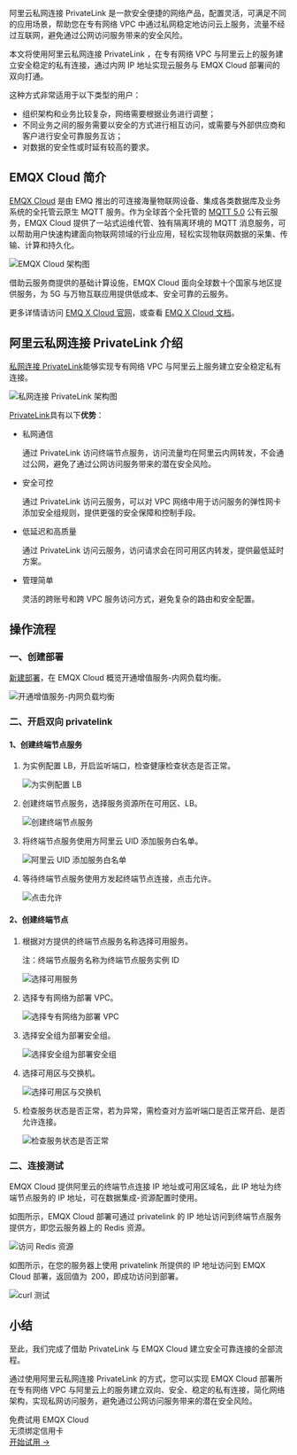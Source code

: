阿里云私网连接 PrivateLink 是一款安全便捷的网络产品，配置灵活，可满足不同的应用场景，帮助您在专有网络 VPC 中通过私网稳定地访问云上服务，流量不经过互联网，避免通过公网访问服务带来的安全风险。

本文将使用阿里云私网连接 PrivateLink ，在专有网络 VPC 与阿里云上的服务建立安全稳定的私有连接，通过内网 IP 地址实现云服务与 EMQX Cloud 部署间的双向打通。

这种方式非常适用于以下类型的用户：

- 组织架构和业务比较复杂，网络需要根据业务进行调整；
- 不同业务之间的服务需要以安全的方式进行相互访问，或需要与外部供应商和客户进行安全可靠服务互访；
- 对数据的安全性或时延有较高的要求。

 
## EMQX Cloud 简介

[EMQX Cloud](https://www.emqx.com/zh/cloud) 是由 EMQ 推出的可连接海量物联网设备、集成各类数据库及业务系统的全托管云原生 MQTT 服务。作为全球首个全托管的 [MQTT 5.0](https://www.emqx.com/zh/mqtt/mqtt5) 公有云服务，EMQX Cloud 提供了一站式运维代管、独有隔离环境的 MQTT 消息服务，可以帮助用户快速构建面向物联网领域的行业应用，轻松实现物联网数据的采集、传输、计算和持久化。

![EMQX Cloud 架构图](https://assets.emqx.com/images/ffd61b092d9165be0bd9c78d1e62a721.png)

借助云服务商提供的基础计算设施，EMQX Cloud 面向全球数十个国家与地区提供服务，为 5G 与万物互联应用提供低成本、安全可靠的云服务。

更多详情请访问 [EMQ X Cloud 官网](https://www.emqx.com/zh/cloud)，或查看 [EMQ X Cloud 文档](https://docs.emqx.com/zh/cloud/latest/)。

## 阿里云私网连接 PrivateLink 介绍

[私网连接 PrivateLink](https://help.aliyun.com/document_detail/161974.html)能够实现专有网络 VPC 与阿里云上服务建立安全稳定私有连接。

![私网连接 PrivateLink 架构图](https://assets.emqx.com/images/0270099cacf73228078e399554e676c6.png)

[PrivateLink](https://help.aliyun.com/document_detail/161973.html)具有以下**优势**：

- 私网通信

  通过 PrivateLink 访问终端节点服务，访问流量均在阿里云内网转发，不会通过公网，避免了通过公网访问服务带来的潜在安全风险。

- 安全可控

  通过 PrivateLink 访问云服务，可以对 VPC 网络中用于访问服务的弹性网卡添加安全组规则，提供更强的安全保障和控制手段。

- 低延迟和高质量

  通过 PrivateLink 访问云服务，访问请求会在同可用区内转发，提供最低延时方案。

- 管理简单

  灵活的跨账号和跨 VPC 服务访问方式，避免复杂的路由和安全配置。

## 操作流程

### 一、创建部署

[新建部署](https://docs.emqx.com/zh/cloud/latest/create/overview.html#限制)，在 EMQX Cloud 概览开通增值服务-内网负载均衡。

![开通增值服务-内网负载均衡](https://assets.emqx.com/images/880a1e08979646760a3d6d37baab19f0.png)

### 二、开启双向 privatelink

#### 1、创建终端节点服务

1. 为实例配置 LB，开启监听端口，检查健康检查状态是否正常。

   ![为实例配置 LB](https://assets.emqx.com/images/2d87a56b539f9648a37ee0cbf68deca6.png)

2. 创建终端节点服务，选择服务资源所在可用区、LB。

   ![创建终端节点服务](https://assets.emqx.com/images/f4e2e9c39ba48fff16ff71e02b1fd9ff.png)

3. 将终端节点服务使用方阿里云 UID 添加服务白名单。

   ![阿里云 UID 添加服务白名单](https://assets.emqx.com/images/e38b316ab806694bf270a6702c97176c.png)

4. 等待终端节点服务使用方发起终端节点连接，点击允许。

   ![点击允许](https://assets.emqx.com/images/1795277c8489d7224eb02ccd676fe0b7.png)

#### 2、创建终端节点

1. 根据对方提供的终端节点服务名称选择可用服务。

   注：终端节点服务名称为终端节点服务实例 ID

   ![选择可用服务](https://assets.emqx.com/images/60e54e97f212eb896e86e305e5f4973e.png)

2. 选择专有网络为部署 VPC。

   ![选择专有网络为部署 VPC](https://assets.emqx.com/images/a563b626f3e3f5f266f7607413af657e.png)

3. 选择安全组为部署安全组。

   ![选择安全组为部署安全组](https://assets.emqx.com/images/ba58824414935ff7a3374ef0eb244c5b.png)

4. 选择可用区与交换机。

   ![选择可用区与交换机](https://assets.emqx.com/images/9d1d83ee1e6bf12163018407a485d9f3.png)

5. 检查服务状态是否正常，若为异常，需检查对方监听端口是否正常开启、是否允许连接。

   ![检查服务状态是否正常](https://assets.emqx.com/images/d2885c7fdf7696a352cd290313ef4649.png)

### 二、连接测试

EMQX Cloud 提供阿里云的终端节点连接 IP 地址或可用区域名，此 IP 地址为终端节点服务的 IP 地址，可在数据集成-资源配置时使用。

如图所示，EMQX Cloud 部署可通过 privatelink 的 IP 地址访问到终端节点服务提供方，即您云服务器上的 Redis 资源。

![访问 Redis 资源](https://assets.emqx.com/images/682949856bb918fb1f100c6f90857f3e.png) 

如图所示，在您的服务器上使用 privatelink 所提供的 IP 地址访问到 EMQX Cloud 部署，返回值为` `200，即成功访问到部署。

![curl 测试](https://assets.emqx.com/images/24ff021574d531384071fdf53fbaeed2.png) 

## 小结

至此，我们完成了借助 PrivateLink 与 EMQX Cloud 建立安全可靠连接的全部流程。

通过使用阿里云私网连接 PrivateLink 的方式，您可以实现 EMQX Cloud 部署所在专有网络 VPC 与阿里云上的服务建立双向、安全、稳定的私有连接，简化网络架构，实现私网访问服务，避免通过公网访问服务带来的潜在安全风险。


<section class="promotion">
    <div>
        免费试用 EMQX Cloud
        <div class="is-size-14 is-text-normal has-text-weight-normal">无须绑定信用卡</div>
    </div>
    <a href="https://accounts-zh.emqx.com/signup?continue=https://cloud.emqx.com/console/deployments/0?oper=new" class="button is-gradient px-5">开始试用 →</a >
</section>
